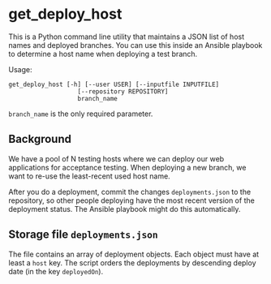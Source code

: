 # get_deploy_host

This is a Python command line utility that maintains a JSON list of host
names and deployed branches. You can use this inside an Ansible playbook 
to determine a host name when deploying a test branch.

Usage:
```
get_deploy_host [-h] [--user USER] [--inputfile INPUTFILE]
				   [--repository REPOSITORY]
				   branch_name
```

`branch_name` is the only required parameter.


## Background
We have a pool of N testing hosts where we can deploy our web applications
for acceptance testing. When deploying a new branch, we want to re-use the
least-recent used host name. 

After you do a deployment, commit the changes `deployments.json` to the
repository, so other people deploying have the most recent version of the
deployment status. The Ansible playbook might do this automatically.

## Storage file `deployments.json`

The file contains an array of deployment objects. Each object must have at
least a `host` key. The script orders the deployments by descending deploy
date (in the key `deployedOn`).
